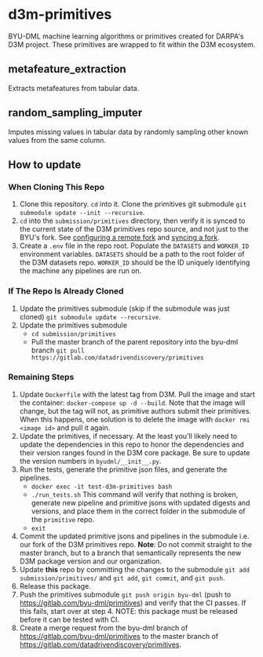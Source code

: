 # d3m-primitives

BYU-DML machine learning algorithms or primitives created for DARPA's D3M project.
These primitives are wrapped to fit within the D3M ecosystem.

## metafeature_extraction

Extracts metafeatures from tabular data.

## random_sampling_imputer

Imputes missing values in tabular data by randomly sampling other known values from the same column.

## How to update

### When Cloning This Repo

1. Clone this repository. `cd` into it. Clone the primitives git submodule `git submodule update --init --recursive`.
2. `cd` into the `submission/primitives` directory, then verify it is synced to the current state of the D3M primitives repo source, and not just to the BYU's fork. See [configuring a remote fork](https://help.github.com/en/github/collaborating-with-issues-and-pull-requests/configuring-a-remote-for-a-fork) and [syncing a fork](https://help.github.com/en/github/collaborating-with-issues-and-pull-requests/syncing-a-fork). 
3. Create a `.env` file in the repo root. Populate the `DATASETS` and `WORKER_ID` environment variables. `DATASETS` should be a path to the root folder of the D3M datasets repo. `WORKER_ID` should be the ID uniquely identifying the machine any pipelines are run on.

### If The Repo Is Already Cloned

1. Update the primitives submodule (skip if the submodule was just cloned) `git submodule update --recursive`.
2. Update the primitives submodule
    - `cd submission/primitives`
    - Pull the master branch of the parent repository into the byu-dml branch `git pull https://gitlab.com/datadrivendiscovery/primitives`

### Remaining Steps

1. Update `Dockerfile` with the latest tag from D3M. Pull the image and start the container: `docker-compose up -d --build`. Note that the image will change, but the tag will not, as primitive authors submit their primitives. When this happens, one solution is to delete the image with `docker rmi <image id>` and pull it again.
2. Update the primitives, if necessary. At the least you'll likely need to update the dependencies in this repo to honor the dependencies and their version ranges found in the D3M core package. Be sure to update the version numbers in `byudml/__init__.py`.
3. Run the tests, generate the primitive json files, and generate the pipelines.
    * `docker exec -it test-d3m-primitives bash`
    * `./run_tests.sh` This command will verify that nothing is broken, generate new pipeline and primitive jsons with updated digests and versions, and place them in the correct folder in the submodule of the `primitive` repo.
    * `exit`
4. Commit the updated primitive jsons and pipelines in the submodule i.e. our fork of the D3M primitives repo. **Note**: Do not commit straight to the master branch, but to a branch that semantically represents the new D3M package version and our organization.
5. Update **this** repo by committing the changes to the submodule `git add submission/primitives/` and `git add`, `git commit`, and `git push`.
6. Release this package.
7. Push the primitives submodule `git push origin byu-dml` (push to https://gitlab.com/byu-dml/primitives) and verify that the CI passes.  If this fails, start over at step 4. NOTE: this package must be released before it can be tested with CI.
8. Create a merge request from the byu-dml branch of https://gitlab.com/byu-dml/primitives to the master branch of https://gitlab.com/datadrivendiscovery/primitives.

